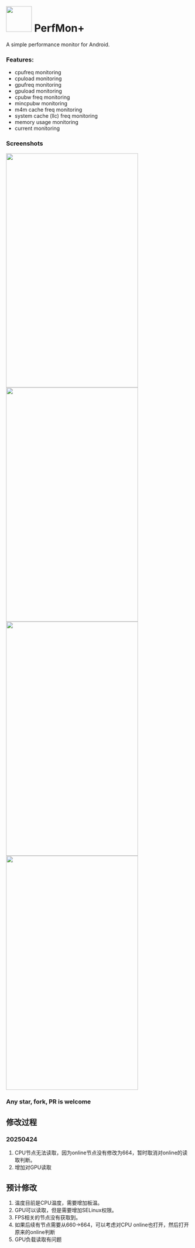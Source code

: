 # <img src="https://raw.githubusercontent.com/xzr467706992/PerfMon-Plus/master/app/src/main/res/drawable/icon.png" width="70" height="70" /> PerfMon+ 
A simple performance monitor for Android.
### Features:
* cpufreq monitoring
* cpuload monitoring
* gpufreq monitoring
* gpuload monitoring
* cpubw freq monitoring
* mincpubw monitoring
* m4m cache freq monitoring
* system cache (llc) freq monitoring
* memory usage monitoring
* current monitoring

### Screenshots
<img src="https://raw.githubusercontent.com/xzr467706992/PerfMon-Plus/master/screenshots/1.jpg" width="360" height="640" /> <img src="https://raw.githubusercontent.com/xzr467706992/PerfMon-Plus/master/screenshots/2.jpg" width="360" height="640" />
<img src="https://raw.githubusercontent.com/xzr467706992/PerfMon-Plus/master/screenshots/3.jpg" width="360" height="640" /> <img src="https://raw.githubusercontent.com/xzr467706992/PerfMon-Plus/master/screenshots/4.jpg" width="360" height="640" />

### Any star, fork, PR is welcome


## 修改过程
### 20250424
1. CPU节点无法读取，因为online节点没有修改为664，暂时取消对online的读取判断。
2. 增加对GPU读取

## 预计修改
1. 温度目前是CPU温度，需要增加板温。
2. GPU可以读取，但是需要增加SELinux权限。
3. FPS相关的节点没有获取到。
4. 如果后续有节点需要从660->664，可以考虑对CPU online也打开，然后打开原来的online判断
5. GPU负载读取有问题